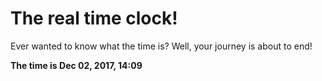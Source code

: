 # The real time clock!

Ever wanted to know what the time is? Well, your journey is about to end!

**The time is Dec 02, 2017, 14:09**